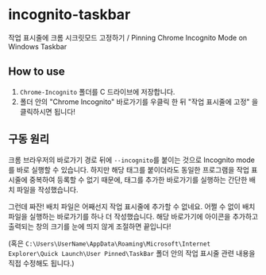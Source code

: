 # incognito-taskbar
작업 표시줄에 크롬 시크릿모드 고정하기 / Pinning Chrome Incognito Mode on Windows Taskbar

## How to use

1. `Chrome-Incognito` 폴더를 C 드라이브에 저장합니다.
2. 폴더 안의 "Chrome Incognito" 바로가기를 우클릭 한 뒤 "작업 표시줄에 고정" 을 클릭하시면 됩니다!

## 구동 원리

크롬 브라우저의 바로가기 경로 뒤에 `--incognito`를 붙이는 것으로 Incognito mode를 바로 실행할 수 있습니다. 
하지만 해당 태그를 붙이더라도 동일한 프로그램을 작업 표시줄에 중복하여 등록할 수 없기 때문에, 태그를 추가한 바로가기를 실행하는 간단한 배치 파일을 작성했습니다.

그런데 짜잔! 배치 파일은 어째선지 작업 표시줄에 추가할 수 없네요. 어쩔 수 없이 배치 파일을 실행하는 바로가기를 하나 더 작성했습니다.
해당 바로가기에 아이콘을 추가하고 출력되는 창의 크기를 눈에 띄지 않게 조절하면 끝입니다!

(혹은 `C:\Users\UserName\AppData\Roaming\Microsoft\Internet Explorer\Quick Launch\User Pinned\TaskBar` 폴더 안의 작업 표시줄 관련 내용을 직접 수정해도 됩니다.)
